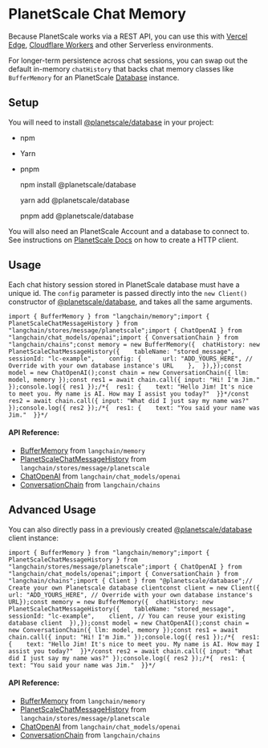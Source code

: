PlanetScale Chat Memory
=======================

Because PlanetScale works via a REST API, you can use this with [Vercel Edge](https://vercel.com/docs/concepts/functions/edge-functions/edge-runtime), [Cloudflare Workers](https://developers.cloudflare.com/workers/) and other Serverless environments.

For longer-term persistence across chat sessions, you can swap out the default in-memory `chatHistory` that backs chat memory classes like `BufferMemory` for an PlanetScale [Database](https://planetscale.com/) instance.

Setup[](#setup "Direct link to Setup")
---------------------------------------

You will need to install [@planetscale/database](https://github.com/planetscale/database-js) in your project:

*   npm
*   Yarn
*   pnpm

    npm install @planetscale/database

    yarn add @planetscale/database

    pnpm add @planetscale/database

You will also need an PlanetScale Account and a database to connect to. See instructions on [PlanetScale Docs](https://planetscale.com/docs) on how to create a HTTP client.

Usage[](#usage "Direct link to Usage")
---------------------------------------

Each chat history session stored in PlanetScale database must have a unique id. The `config` parameter is passed directly into the `new Client()` constructor of [@planetscale/database](https://planetscale.com/docs/tutorials/planetscale-serverless-driver), and takes all the same arguments.

    import { BufferMemory } from "langchain/memory";import { PlanetScaleChatMessageHistory } from "langchain/stores/message/planetscale";import { ChatOpenAI } from "langchain/chat_models/openai";import { ConversationChain } from "langchain/chains";const memory = new BufferMemory({  chatHistory: new PlanetScaleChatMessageHistory({    tableName: "stored_message",    sessionId: "lc-example",    config: {      url: "ADD_YOURS_HERE", // Override with your own database instance's URL    },  }),});const model = new ChatOpenAI();const chain = new ConversationChain({ llm: model, memory });const res1 = await chain.call({ input: "Hi! I'm Jim." });console.log({ res1 });/*{  res1: {    text: "Hello Jim! It's nice to meet you. My name is AI. How may I assist you today?"  }}*/const res2 = await chain.call({ input: "What did I just say my name was?" });console.log({ res2 });/*{  res1: {    text: "You said your name was Jim."  }}*/

#### API Reference:

*   [BufferMemory](/docs/api/memory/classes/BufferMemory) from `langchain/memory`
*   [PlanetScaleChatMessageHistory](/docs/api/stores_message_planetscale/classes/PlanetScaleChatMessageHistory) from `langchain/stores/message/planetscale`
*   [ChatOpenAI](/docs/api/chat_models_openai/classes/ChatOpenAI) from `langchain/chat_models/openai`
*   [ConversationChain](/docs/api/chains/classes/ConversationChain) from `langchain/chains`

Advanced Usage[](#advanced-usage "Direct link to Advanced Usage")
------------------------------------------------------------------

You can also directly pass in a previously created [@planetscale/database](https://planetscale.com/docs/tutorials/planetscale-serverless-driver) client instance:

    import { BufferMemory } from "langchain/memory";import { PlanetScaleChatMessageHistory } from "langchain/stores/message/planetscale";import { ChatOpenAI } from "langchain/chat_models/openai";import { ConversationChain } from "langchain/chains";import { Client } from "@planetscale/database";// Create your own Planetscale database clientconst client = new Client({  url: "ADD_YOURS_HERE", // Override with your own database instance's URL});const memory = new BufferMemory({  chatHistory: new PlanetScaleChatMessageHistory({    tableName: "stored_message",    sessionId: "lc-example",    client, // You can reuse your existing database client  }),});const model = new ChatOpenAI();const chain = new ConversationChain({ llm: model, memory });const res1 = await chain.call({ input: "Hi! I'm Jim." });console.log({ res1 });/*{  res1: {    text: "Hello Jim! It's nice to meet you. My name is AI. How may I assist you today?"  }}*/const res2 = await chain.call({ input: "What did I just say my name was?" });console.log({ res2 });/*{  res1: {    text: "You said your name was Jim."  }}*/

#### API Reference:

*   [BufferMemory](/docs/api/memory/classes/BufferMemory) from `langchain/memory`
*   [PlanetScaleChatMessageHistory](/docs/api/stores_message_planetscale/classes/PlanetScaleChatMessageHistory) from `langchain/stores/message/planetscale`
*   [ChatOpenAI](/docs/api/chat_models_openai/classes/ChatOpenAI) from `langchain/chat_models/openai`
*   [ConversationChain](/docs/api/chains/classes/ConversationChain) from `langchain/chains`